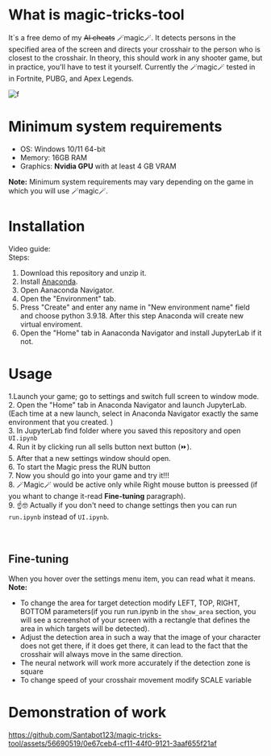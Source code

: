 # What is magic-tricks-tool

It`s a free demo of my ~~AI cheats~~ 🪄magic🪄. It detects persons in the specified area of the screen and directs your crosshair to the person who is closest to the crosshair. In theory, this should work in any shooter game, but in practice, you'll have to test it yourself. Сurrently the 🪄magic🪄 tested in in Fortnite, PUBG, and Apex Legends.

![f](https://github.com/Santabot123/magic-tricks-tool/assets/56690519/61458ba0-acc2-4021-bf61-055326fb9385)

# Minimum system requirements
- OS: Windows 10/11 64-bit
- Memory: 16GB RAM
- Graphics: **Nvidia GPU** with at least 4 GB VRAM

**Note:** Minimum system requirements may vary depending on the game in which you will use 🪄magic🪄.

# Installation 
Video guide:
<br>
Steps:
1. Download this repository and unzip it.
2. Install  [Anaconda](https://www.anaconda.com/download).
3. Open Aanaconda Navigator.
4. Open the "Environment" tab.
5. Press "Create" and enter any name in "New environment name" field and choose python 3.9.18. After this step Anaconda will create new virtual enviroment.
6. Open the "Home" tab in  Aanaconda Navigator and install JupyterLab if it not.

# Usage

1.Launch your game; go to settings and switch full screen to window mode. <br>
2. Open the "Home" tab in  Anaconda Navigator and launch JupyterLab.(Each time at a new launch, select in Anaconda Navigator exactly the same environment that you created. ) <br>
3. In JupyterLab find folder where you saved this repository and open ```UI.ipynb``` <br>
4. Run it by clicking run all sells button next button (⏩). <br>
5. After that a new settings window should open. <br>
6. To start the Magic press the RUN button  <br>
7. Now you should go into your game and try it!!!<br>
8. 🪄Magic🪄 would be active only while Right mouse button is preessed (if you whant to change it-read **Fine-tuning** paragraph).<br>
9. ☝️🤓 Actually if you don't need to change settings then you can run ```run.ipynb``` instead of ```UI.ipynb```. <br>
<br>
<br>

## Fine-tuning
When you hover over the settings menu item, you can read what it means.
**Note:**
- To change the area for target detection modify LEFT, TOP, RIGHT, BOTTOM parameters(if you run run.ipynb in the ```show_area``` section, you will see a screenshot of your screen with a rectangle that defines the area in which targets will be detected).
- Adjust the detection area in such a way that the image of your character does not get there, if it does get there, it can lead to the fact that the crosshair will always move in the same direction.
- The neural network will work more accurately if the detection zone is square
- To change speed of your crosshair movement modify SCALE variable 


# Demonstration of work

https://github.com/Santabot123/magic-tricks-tool/assets/56690519/0e67ceb4-cf11-44f0-9121-3aaf655f21af






 
